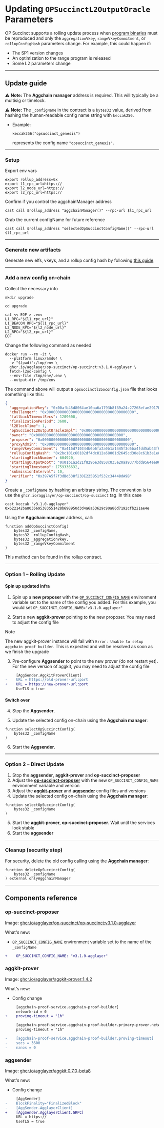 # Updating `OPSuccinctL2OutputOracle` Parameters

OP Succinct supports a rolling update process when [program binaries](https://succinctlabs.github.io/op-succinct/advanced/verify-binaries.html) must be reproduced and only the `aggregationVkey`, `rangeVkeyCommitment`, or `rollupConfigHash` parameters change. For example, this could happen if:
* The SP1 version changes
* An optimization to the range program is released
* Some L2 parameters change

---

## Update guide

⚠️ **Note:** The **Aggchain manager** address is required. This will typically be a multisig or timelock.

⚠️ **Note:** The `_configName` in the contract is a `bytes32` value, derived from hashing the human-readable config name string with `keccak256`.

* Example:

  ```
  keccak256("opsuccinct_genesis")
  ```

  represents the config name `"opsuccinct_genesis"`.

---
### Setup

Export env vars
```shell
export rollup_address=0x
export l1_rpc_url=https://
export l2_node_url=https://
export l2_rpc_url=https://
```

Confirm if you control the aggchainManager address
```shell
cast call $rollup_address "aggchainManager()" --rpc-url $l1_rpc_url
```

Grab the current configName for future reference
```shell
cast call $rollup_address "selectedOpSuccinctConfigName()" --rpc-url $l1_rpc_url
```

---

### Generate new artifacts

Generate new elfs, vkeys, and a rollup config hash by following [this guide](https://succinctlabs.github.io/op-succinct/advanced/verify-binaries.html).

---

### Add a new config on-chain

Collect the necessary info

```shell
mkdir upgrade
```

```shell
cd upgrade
```

```shell
cat << EOF > .env
L1_RPC="${l1_rpc_url}"
L1_BEACON_RPC="${l1_rpc_url}"
L2_NODE_RPC="${l2_node_url}"
L2_RPC="${l2_rpc_url}"
EOF
```

Change the following command as needed
```shell
docker run --rm -it \
  --platform linux/amd64 \
  -v "$(pwd)":/tmp/env \
  ghcr.io/agglayer/op-succinct/op-succinct:v3.1.0-agglayer \
  fetch-l2oo-config \
  --env-file /tmp/env/.env \
  --output-dir /tmp/env
```

The command above will output a `opsuccinctl2ooconfig.json` file that looks something like this:
```json
{
  "aggregationVkey": "0x00afb45d8064ae10aa6a1793b8f39a24c27268efae2917b5c02950b2377fbf00",
  "challenger": "0x0000000000000000000000000000000000000000",
  "fallbackTimeoutSecs": 1209600,
  "finalizationPeriod": 3600,
  "l2BlockTime": 1,
  "opSuccinctL2OutputOracleImpl": "0x0000000000000000000000000000000000000000",
  "owner": "0x0000000000000000000000000000000000000000",
  "proposer": "0x0000000000000000000000000000000000000000",
  "proxyAdmin": "0x0000000000000000000000000000000000000000",
  "rangeVkeyCommitment": "0x416d710344b6b6fa2a0b1a1445f3d6ba4fdd5ab43f0e863b1c522db20f28ad9b",
  "rollupConfigHash": "0x2bc101c60102df4dc812a68001d2645cd30e8c61b3e1e8517bdef29e3b21f59c",
  "startingBlockNumber": 604920,
  "startingOutputRoot": "0x01b1a2d21f8296e3d850c035e20aa9377bdd9564ee90e045be39fd4034c31187",
  "startingTimestamp": 1759336632,
  "submissionInterval": 10,
  "verifier": "0x397A5f7f3dBd538f23DE225B51f532c34448dA9B"
}
```

Create a `_configName` by hashing an arbitrary string. The convention is to use the `ghcr.io/agglayer/op-succinct/op-succinct` tag. In this case
```shell
cast keccak "v3.1.0-agglayer"
0x622142ba8035695383551428b698950d3d4a6a53629c90a86d7192cfb221ae4e
```

Using the **Aggchain manager** address, call:

```solidity
function addOpSuccinctConfig(
    bytes32 _configName,
    bytes32 _rollupConfigHash,
    bytes32 _aggregationVkey,
    bytes32 _rangeVkeyCommitment
)
```

This method can be found in the rollup contract.

---

### Option 1 – Rolling Update
#### Spin up updated infra
1. Spin up a **new proposer** with the [`OP_SUCCINCT_CONFIG_NAME`](https://succinctlabs.github.io/op-succinct/proposer.html#optional-environment-variables) environment variable set to the name of the config you added. For this example, you would set `OP_SUCCINCT_CONFIG_NAME="v3.1.0-agglayer"`

2. Start a new **aggkit-prover** pointing to the new proposer. You may need to adjust the config file
> [!NOTE]
> The new aggkit-prover instance will fail with `Error: Unable to setup aggchain proof builder`. This is expected and will be resolved as soon as we finish the upgrade

3. Pre-configure **Aggsender** to point to the new prover (do not restart yet). For the new version of aggkit, you may need to adjust the config file
```diff
     [AggSender.AggkitProverClient]
-    URL = https://old-prover-url:port
+    URL = https://new-prover-url:port
     UseTLS = true
```

#### Switch over

4. Stop the **Aggsender**.

5. Update the selected config on-chain using the **Aggchain manager**:

```solidity
function selectOpSuccinctConfig(
    bytes32 _configName
)
```

6. Start the **Aggsender**.

---
### Option 2 – Direct Update
1. Stop the **aggsender**, **aggkit-prover** and **op-succinct-proposer**
2. Adjust the [**op-succinct-proposer**](#op-succinct-proposer) with the new `OP_SUCCINCT_CONFIG_NAME` environment variable and version
3. Adjust the [**aggkit-prover**](#aggkit-prover) and [**aggsender**](#aggsender) config files and versions
4. Update the selected config on-chain using the **Aggchain manager**:

```solidity
function selectOpSuccinctConfig(
    bytes32 _configName
)
```
5. Start the **aggkit-prover**, **op-succinct-proposer**. Wait until the services look stable
6. Start the **aggsender**

---

### Cleanup (security step)

For security, delete the old config calling using the **Aggchain manager**:

```solidity
function deleteOpSuccinctConfig(
    bytes32 _configName
) external onlyAggchainManager
```

---
## Components reference
### **op-succinct-proposer**
Image: [ghcr.io/agglayer/op-succinct/op-succinct:v3.1.0-agglayer](https://github.com/agglayer/op-succinct/pkgs/container/op-succinct%2Fop-succinct/515633556?tag=v3.1.0-agglayer)

What's new:
- [`OP_SUCCINCT_CONFIG_NAME`](https://succinctlabs.github.io/op-succinct/proposer.html#optional-environment-variables) environment variable set to the name of the `_configName`

```diff
+    OP_SUCCINCT_CONFIG_NAME: "v3.1.0-agglayer"
```

### **aggkit-prover**
Image: [ghcr.io/agglayer/aggkit-prover:1.4.2](https://github.com/agglayer/provers/pkgs/container/aggkit-prover/530717765?tag=1.4.2)

What's new:
- Config change
```diff
     [aggchain-proof-service.aggchain-proof-builder]
     network-id = 0
+    proving-timeout = "1h"

     [aggchain-proof-service.aggchain-proof-builder.primary-prover.network-prover]
     proving-timeout = "1h"

-    [aggchain-proof-service.aggchain-proof-builder.proving-timeout]
-    secs = 3600
-    nanos = 0
```

### **aggsender**
Image: [ghcr.io/agglayer/aggkit:0.7.0-beta8](https://github.com/agglayer/aggkit/pkgs/container/aggkit/530710287?tag=0.7.0-beta8)

What's new:
- Config change
```diff
     [AggSender]
-    BlockFinality="FinalizedBlock"
-    [AggSender.AgglayerClient]
+    [AggSender.AgglayerClient.GRPC]
     URL = https://
     UseTLS = true
```
